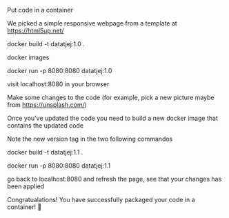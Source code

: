 Put code in a container

We picked a simple responsive webpage from a template at https://html5up.net/

docker build -t datatjej:1.0 .

docker images

docker run -p 8080:8080 datatjej:1.0

visit localhost:8080 in your browser

Make some changes to the code (for example, pick a new picture maybe from https://unsplash.com/)

Once you've updated the code you need to build a new docker image that contains the updated code

Note the new version tag in the two following commandos

docker build -t datatjej:1.1 .

docker run -p 8080:8080 datatjej:1.1

go back to localhost:8080 and refresh the page, see that your changes has been applied

Congratualations! You have successfully packaged your code in a container! :clap: